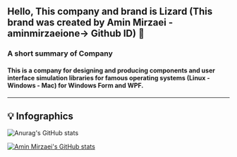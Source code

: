 ## Hello, This company and brand is Lizard (This brand was created by Amin Mirzaei - aminmirzaeione-> Github ID) 👋

<h3> A short summary of Company </h3>
<h4>This is a company for designing and producing components and user interface simulation libraries for famous operating systems (Linux - Windows - Mac) for Windows Form and WPF.
</h4>

----------------------------------------------------------------------

<h2> 💡 Infographics</h2>


![Anurag's GitHub stats](https://github-readme-stats.vercel.app/api?username=AminMirzaeiOne&show_icons=true&theme=radical)

[![Amin Mirzaei's GitHub stats](https://github-readme-stats.vercel.app/api/top-langs?username=aminmirzaeione&hide=html,scss,stylus,blade,jupyter%20notebook,python,css,shell,batchfile,dockerfile,typescript&theme=radical&show_icons=true)](https://github.com/lizardofficial)

<!--
**AminMirzaeiOne/AminMirzaeiOne** is a ✨ _special_ ✨ repository because its `README.md` (this file) appears on your GitHub profile.

Here are some ideas to get you started:

- 🔭 I’m currently working on ...
- 🌱 I’m currently learning ...
- 👯 I’m looking to collaborate on ...
- 🤔 I’m looking for help with ...
- 💬 Ask me about ...
- 📫 How to reach me: ...
- 😄 Pronouns: ...
- ⚡ Fun fact: ...
-->
